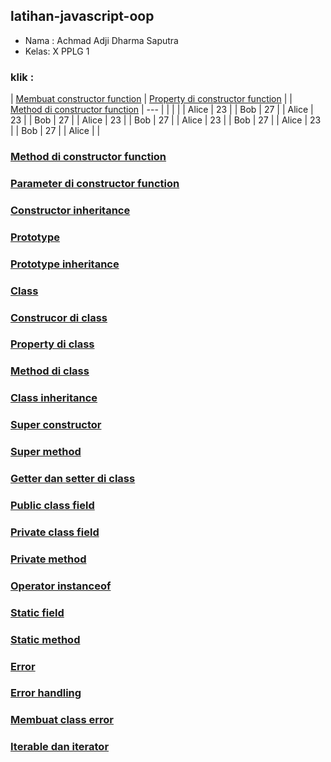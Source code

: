 ## latihan-javascript-oop

- Nama : Achmad Adji Dharma Saputra
- Kelas: X PPLG 1

### klik :

| [Membuat constructor function](OOP/Membuat%20constructor%20function/)  | [Property di constructor function](OOP/Property%20di%20constructor%20function/) |
| [Method di constructor function]()  | --- |
|  |   |
| Alice | 23  |
| Bob   | 27  |
| Alice | 23  |
| Bob   | 27  |
| Alice | 23  |
| Bob   | 27  |
| Alice | 23  |
| Bob   | 27  |
| Alice | 23  |
| Bob   | 27  |
| Alice |  |

### [Method di constructor function]()

### [Parameter di constructor function]()

### [Constructor inheritance]()

### [Prototype]()

### [Prototype inheritance]()

### [Class]()

### [Construcor di class]()

### [Property di class]()

### [Method di class]()

### [Class inheritance]()

### [Super constructor]()

### [Super method]()

### [Getter dan setter di class]()

### [Public class field]()

### [Private class field]()

### [Private method]()

### [Operator instanceof]()

### [Static field]()

### [Static method]()

### [Error]()

### [Error handling]()

### [Membuat class error]()

### [Iterable dan iterator]()

### []()
